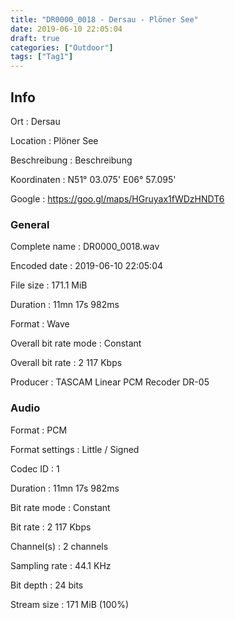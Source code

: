 ```yaml
---
title: "DR0000_0018 - Dersau - Plöner See"
date: 2019-06-10 22:05:04
draft: true
categories: ["Outdoor"]
tags: ["Tag1"]
---
```


## Info

Ort
: Dersau

Location
: Plöner See

Beschreibung
: Beschreibung

Koordinaten
: N51° 03.075' E06° 57.095'

Google
: <https://goo.gl/maps/HGruyax1fWDzHNDT6>

### General

Complete name
: DR0000_0018.wav

Encoded date
: 2019-06-10 22:05:04

File size
: 171.1 MiB

Duration
: 11mn 17s 982ms

Format
: Wave

Overall bit rate mode
: Constant

Overall bit rate
: 2 117 Kbps

Producer
: TASCAM Linear PCM Recoder DR-05

### Audio

Format
: PCM

Format settings
: Little / Signed

Codec ID
: 1

Duration
: 11mn 17s 982ms

Bit rate mode
: Constant

Bit rate
: 2 117 Kbps

Channel(s)
: 2 channels

Sampling rate
: 44.1 KHz

Bit depth
: 24 bits

Stream size
: 171 MiB (100%)



